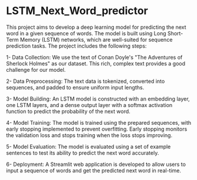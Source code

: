 # LSTM_Next_Word_predictor
This project aims to develop a deep learning model for predicting the next word in a given sequence of words. The model is built using Long Short-Term Memory (LSTM) networks, which are well-suited for sequence prediction tasks. The project includes the following steps:

1- Data Collection: We use the text of Conan Doyle's "The Adventures of Sherlock Holmes" as our dataset. This rich, complex text provides a good challenge for our model.

2- Data Preprocessing: The text data is tokenized, converted into sequences, and padded to ensure uniform input lengths.

3- Model Building: An LSTM model is constructed with an embedding layer, one LSTM layers, and a dense output layer with a softmax activation function to predict the probability of the next word.

4- Model Training: The model is trained using the prepared sequences, with early stopping implemented to prevent overfitting. Early stopping monitors the validation loss and stops training when the loss stops improving.

5- Model Evaluation: The model is evaluated using a set of example sentences to test its ability to predict the next word accurately.

6- Deployment: A Streamlit web application is developed to allow users to input a sequence of words and get the predicted next word in real-time.